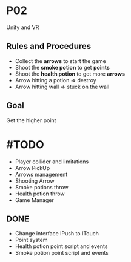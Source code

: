 # P02
Unity and VR

## **Rules and Procedures**

- Collect the **arrows** to start the game
- Shoot the **smoke potion** to get **points**
- Shoot the **health potion** to get more **arrows**
- Arrow hitting a potion => destroy
- Arrow hitting wall => stuck on the wall

## **Goal**

Get the higher point


# **#TODO**

- Player collider and limitations
- Arrow PickUp
- Arrows management
- Shooting Arrow
- Smoke potions throw
- Health potion throw
- Game Manager

## **DONE**
- Change interface IPush to ITouch
- Point system
- Health potion point script and events
- Smoke potion point script and events
